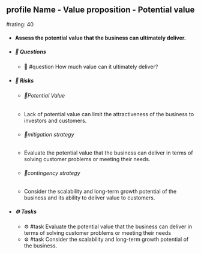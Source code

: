 ## profile Name - Value proposition - Potential value
#rating: 40
- #### Assess the potential value that the business can ultimately deliver.
- ##### 💭 Questions
  - 💭 #question How much value can it ultimately deliver?
- ##### 🚨 Risks
  - ###### 🚨Potential Value
  - Lack of potential value can limit the attractiveness of the business to investors and customers.
  - ###### 🚨mitigation strategy
  - Evaluate the potential value that the business can deliver in terms of solving customer problems or meeting their needs.
  - ###### 🚨contingency strategy
  - Consider the scalability and long-term growth potential of the business and its ability to deliver value to customers.
- ##### ⚙️ Tasks
  - ⚙️ #task Evaluate the potential value that the business can deliver in terms of solving customer problems or meeting their needs
  - ⚙️ #task  Consider the scalability and long-term growth potential of the business.


